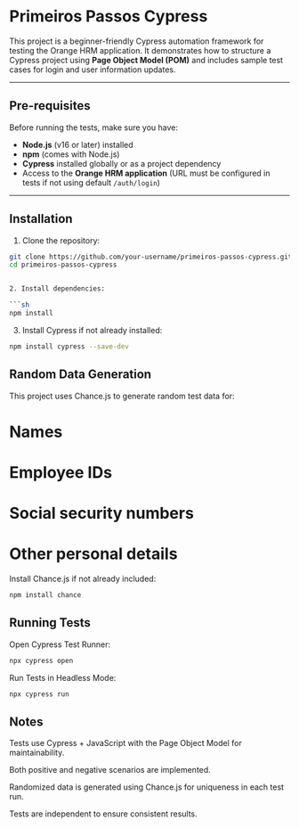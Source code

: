 # Primeiros Passos Cypress

This project is a beginner-friendly Cypress automation framework for testing the Orange HRM application. It demonstrates how to structure a Cypress project using **Page Object Model (POM)** and includes sample test cases for login and user information updates.

---

## Pre-requisites

Before running the tests, make sure you have:

- **Node.js** (v16 or later) installed  
- **npm** (comes with Node.js)  
- **Cypress** installed globally or as a project dependency  
- Access to the **Orange HRM application** (URL must be configured in tests if not using default `/auth/login`)  

---

## Installation

1. Clone the repository:

```bash
git clone https://github.com/your-username/primeiros-passos-cypress.git
cd primeiros-passos-cypress


2. Install dependencies:

```sh
npm install
```

3. Install Cypress if not already installed:


```sh
npm install cypress --save-dev
```

## Random Data Generation

This project uses Chance.js to generate random test data for:

# Names

# Employee IDs

# Social security numbers

# Other personal details

Install Chance.js if not already included:

```sh
npm install chance
```

## Running Tests

Open Cypress Test Runner:

```sh
npx cypress open
```

Run Tests in Headless Mode:

```sh
npx cypress run
```

## Notes

Tests use Cypress + JavaScript with the Page Object Model for maintainability.

Both positive and negative scenarios are implemented.

Randomized data is generated using Chance.js for uniqueness in each test run.

Tests are independent to ensure consistent results.
